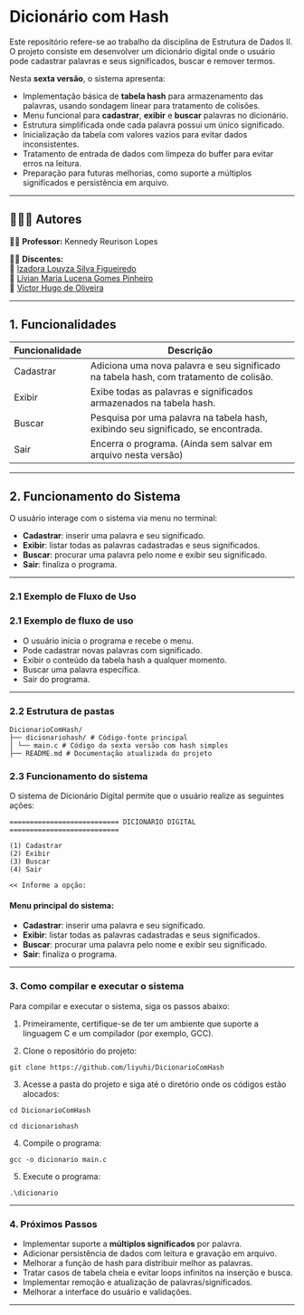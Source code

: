 # Dicionário com Hash

Este repositório refere-se ao trabalho da disciplina de Estrutura de Dados II. O projeto consiste em desenvolver um dicionário digital onde o usuário pode cadastrar palavras e seus significados, buscar e remover termos.

Nesta **sexta versão**, o sistema apresenta:

- Implementação básica de **tabela hash** para armazenamento das palavras, usando sondagem linear para tratamento de colisões.
- Menu funcional para **cadastrar**, **exibir** e **buscar** palavras no dicionário.
- Estrutura simplificada onde cada palavra possui um único significado.
- Inicialização da tabela com valores vazios para evitar dados inconsistentes.
- Tratamento de entrada de dados com limpeza do buffer para evitar erros na leitura.
- Preparação para futuras melhorias, como suporte a múltiplos significados e persistência em arquivo.


---
## 👨‍👧‍👧 Autores

👨‍🏫 **Professor:** Kennedy Reurison Lopes

👩‍🎓 **Discentes:**  
🔹 [Izadora Louyza Silva Figueiredo](https://github.com/liyuhi)  
🔹 [Lívian Maria Lucena Gomes Pinheiro](https://github.com/livianlucena)   
🔹 [Victor Hugo de Oliveira](https://github.com/Victor350br)

---

## 1. Funcionalidades

| Funcionalidade | Descrição                                                                            |
|----------------|-------------------------------------------------------------------------------------|
| Cadastrar      | Adiciona uma nova palavra e seu significado na tabela hash, com tratamento de colisão.|
| Exibir         | Exibe todas as palavras e significados armazenados na tabela hash.                   |
| Buscar         | Pesquisa por uma palavra na tabela hash, exibindo seu significado, se encontrada.    |
| Sair           | Encerra o programa. (Ainda sem salvar em arquivo nesta versão)                      |

---

## 2. Funcionamento do Sistema

O usuário interage com o sistema via menu no terminal:

- **Cadastrar**: inserir uma palavra e seu significado.
- **Exibir**: listar todas as palavras cadastradas e seus significados.
- **Buscar**: procurar uma palavra pelo nome e exibir seu significado.
- **Sair**: finaliza o programa.

---

### 2.1 Exemplo de Fluxo de Uso

### 2.1 Exemplo de fluxo de uso

- O usuário inicia o programa e recebe o menu.
- Pode cadastrar novas palavras com significado.
- Exibir o conteúdo da tabela hash a qualquer momento.
- Buscar uma palavra específica.
- Sair do programa.

---

### 2.2 Estrutura de pastas
```
DicionarioComHash/
├── dicionariohash/ # Código-fonte principal
│ └── main.c # Código da sexta versão com hash simples
├── README.md # Documentação atualizada do projeto

```

### 2.3 Funcionamento do sistema

O sistema de Dicionário Digital permite que o usuário realize as seguintes ações:

```
=========================== DICIONÁRIO DIGITAL ===========================

(1) Cadastrar
(2) Exibir
(3) Buscar
(4) Sair

<< Informe a opção:

```

#### Menu principal do sistema:

- **Cadastrar**: inserir uma palavra e seu significado.  
- **Exibir**: listar todas as palavras cadastradas e seus significados.  
- **Buscar**: procurar uma palavra pelo nome e exibir seu significado.  
- **Sair**: finaliza o programa.
---

### 3. Como compilar e executar o sistema

Para compilar e executar o sistema, siga os passos abaixo:

1. Primeiramente, certifique-se de ter um ambiente que suporte a linguagem C e um compilador (por exemplo, GCC).
   
2. Clone o repositório do projeto:

```
git clone https://github.com/liyuhi/DicionarioComHash
```

3. Acesse a pasta do projeto e siga até o diretório onde os códigos estão alocados:
   
```
cd DicionarioComHash
```
```
cd dicionariohash
```

4. Compile o programa:

```
gcc -o dicionario main.c 
```

5. Execute o programa:
   
```
.\dicionario
```
---

### 4. Próximos Passos

- Implementar suporte a **múltiplos significados** por palavra.
- Adicionar persistência de dados com leitura e gravação em arquivo.
- Melhorar a função de hash para distribuir melhor as palavras.
- Tratar casos de tabela cheia e evitar loops infinitos na inserção e busca.
- Implementar remoção e atualização de palavras/significados.
- Melhorar a interface do usuário e validações.

---